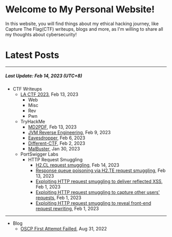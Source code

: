 # Welcome to My Personal Website!

In this website, you will find things about my ethical hacking journey, like Capture The Flag(CTF) writeups, blogs and more, as I'm willing to share all my thoughts about cybersecurity!

# Latest Posts

* * *
##### Last Update: Feb 14, 2023 (UTC+8)

- CTF Writeups
	- [LA CTF 2023](https://siunam321.github.io/ctf/LA-CTF-2023/), Feb 13, 2023
		- Web
		- Misc
		- Rev
		- Pwn
	- TryHackMe
		- [MD2PDF](https://siunam321.github.io/ctf/tryhackme/MD2PDF), Feb 13, 2023
		- [JVM Reverse Engineering](https://siunam321.github.io/ctf/tryhackme/JVM-Reverse-Engineering), Feb 9, 2023
		- [Eavesdropper](https://siunam321.github.io/ctf/tryhackme/Eavesdropper), Feb 6, 2023
		- [Different-CTF](https://siunam321.github.io/ctf/tryhackme/Different-CTF), Feb 2, 2023
		- [MalBuster](https://siunam321.github.io/ctf/tryhackme/MalBuster), Jan 30, 2023
	- PortSwigger Labs
		- HTTP Request Smuggling
			- [H2.CL request smuggling](https://siunam321.github.io/ctf/portswigger-labs/HTTP-Request-Smuggling/smuggling-12), Feb 14, 2023
			- [Response queue poisoning via H2.TE request smuggling](https://siunam321.github.io/ctf/portswigger-labs/HTTP-Request-Smuggling/smuggling-11), Feb 13, 2023
			- [Exploiting HTTP request smuggling to deliver reflected XSS](https://siunam321.github.io/ctf/portswigger-labs/HTTP-Request-Smuggling/smuggling-10), Feb 1, 2023
			- [Exploiting HTTP request smuggling to capture other users' requests](https://siunam321.github.io/ctf/portswigger-labs/HTTP-Request-Smuggling/smuggling-9), Feb 1, 2023
			- [Exploiting HTTP request smuggling to reveal front-end request rewriting](https://siunam321.github.io/ctf/portswigger-labs/HTTP-Request-Smuggling/smuggling-8), Feb 1, 2023
		
* * *
- Blog
	- [OSCP First Attempt Failled](https://siunam321.github.io/blog/2022-08-31-OSCP-First-Attempt-Failled), Aug 31, 2022